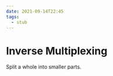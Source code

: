 ```yaml
---
date: 2021-09-14T22:45
tags: 
  - stub
---
```


# Inverse Multiplexing

Split a whole into smaller parts.
